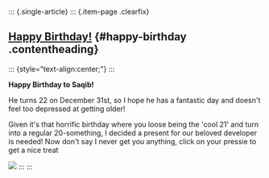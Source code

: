 ::: {.single-article}
::: {.item-page .clearfix}
## [Happy Birthday!](/183-happy-birthday.html) {#happy-birthday .contentheading}

::: {style="text-align:center;"}
:::

**Happy Birthday to Saqib!**

He turns 22 on December 31st, so I hope he has a fantastic day and
doesn't feel too depressed at getting older!

Given it's that horrific birthday where you loose being the 'cool 21'
and turn into a regular 20-something, I decided a present for our
beloved developer is needed! Now don't say I never get you anything,
click on your pressie to get a nice treat

[![](/images/stories/frontend/various/gift.jpg)](/images/stories/frontend/various/your_present.jpg)
:::
:::
